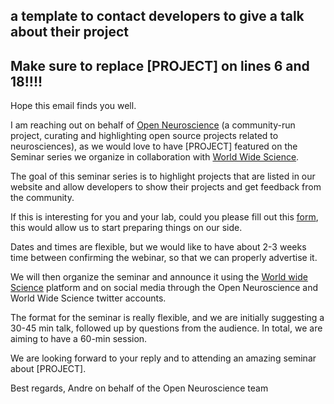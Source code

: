 ## a template to contact developers to give a talk about their project
## Make sure to replace [PROJECT] on lines 6 and 18!!!!

Hope this email finds you well.

I am reaching out on behalf of [Open Neuroscience](https://open-neuroscience.com) (a community-run project, curating and highlighting open source projects related to neurosciences), as we would love to have [PROJECT] featured on the Seminar series we organize in collaboration with [World Wide Science]([url](https://www.world-wide.org/)).

The goal of this seminar series is to highlight projects that are listed in our website and allow developers to show their projects and get feedback from the community.

If this is interesting for you and your lab, could you please fill out this [form](https://forms.office.com/e/xmkaapqVDg), this would allow us to start preparing things on our side. 

Dates and times are flexible, but we would like to have about 2-3 weeks time between confirming the webinar, so that we can properly advertise it. 

We will then organize the seminar and announce it using the [World wide Science]([url](https://www.world-wide.org/Open-Source/)) platform and on social media through the Open Neuroscience and World Wide Science twitter accounts.

The format for the seminar is really flexible, and we are initially suggesting a 30-45 min talk, followed up by questions from the audience. In total, we are aiming to have a 60-min session.

We are looking forward to your reply and to attending an amazing seminar about [PROJECT].

Best regards, 
Andre on behalf of the Open Neuroscience team
